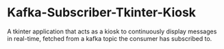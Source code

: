 # Kafka-Subscriber-Tkinter-Kiosk
A tkinter application that acts as a kiosk to continuously display messages in real-time, fetched from a kafka topic the consumer has subscribed to.
